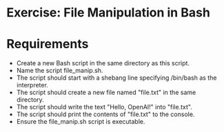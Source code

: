 # Exercise: File Manipulation in Bash
# Requirements
- Create a new Bash script in the same directory as this script. 
- Name the script file_manip.sh.
- The script should start with a shebang line specifying /bin/bash as the interpreter.
- The script should create a new file named "file.txt" in the same directory.
- The script should write the text "Hello, OpenAI!" into "file.txt".
- The script should print the contents of "file.txt" to the console.
- Ensure the file_manip.sh script is executable.